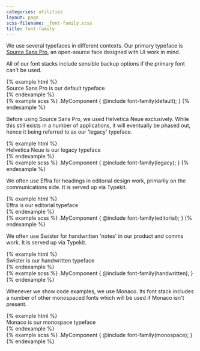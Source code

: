 ```yaml
---
categories: utilities
layout: page
scss-filename: _font-family.scss
title: font-family
---
```


We use several typefaces in different contexts. Our primary typeface is [Source Sans Pro](https://github.com/adobe-fonts/source-sans-pro), an open-source face designed with UI work in mind.

All of our font stacks include sensible backup options if the primary font can't be used.

<div class="DocsExample DocsExample--grouped DocsExample--labelUtilityClasses">
{% example html %}
<div class="u-font-family--default">
  Source Sans Pro is our default typeface
</div>
{% endexample %}
</div>

<div class="DocsExample DocsExample--labelMixins DocsExample--renderHidden">
{% example scss %}
.MyComponent {
  @include font-family(default);
}
{% endexample %}
</div>


Before using Source Sans Pro, we used Helvetica Neue exclusively. While this still exists in a number of applications, it will eventually be phased out, hence it being referred to as our 'legacy' typeface.

<div class="DocsExample DocsExample--grouped DocsExample--labelUtilityClasses">
{% example html %}
<div class="u-font-family--legacy">
  Helvetica Neue is our legacy typeface
</div>
{% endexample %}
</div>

<div class="DocsExample DocsExample--labelMixins DocsExample--renderHidden">
{% example scss %}
.MyComponent {
  @include font-family(legacy);
}
{% endexample %}
</div>


We often use Effra for headings in editorial design work, primarily on the communications side. It is served up via Typekit.

<div class="DocsExample DocsExample--grouped DocsExample--labelUtilityClasses">
{% example html %}
<div class="u-font-family--editorial">
  Effra is our editorial typeface
</div>
{% endexample %}
</div>

<div class="DocsExample DocsExample--labelMixins DocsExample--renderHidden">
{% example scss %}
.MyComponent {
  @include font-family(editorial);
}
{% endexample %}
</div>


We often use Swister for handwritten 'notes' in our product and comms work. It is served up via Typekit.

<div class="DocsExample DocsExample--grouped DocsExample--labelUtilityClasses">
{% example html %}
<div class="u-font-family--handwritten">
  Swister is our handwritten typeface
</div>
{% endexample %}
</div>

<div class="DocsExample DocsExample--labelMixins DocsExample--renderHidden">
{% example scss %}
.MyComponent {
  @include font-family(handwritten);
}
{% endexample %}
</div>


Whenever we show code examples, we use Monaco. Its font stack includes a number of other monospaced fonts which will be used if Monaco isn't present.

<div class="DocsExample DocsExample--grouped DocsExample--labelUtilityClasses">
{% example html %}
<div class="u-font-family--monospace">
  Monaco is our monospace typeface
</div>
{% endexample %}
</div>

<div class="DocsExample DocsExample--labelMixins DocsExample--renderHidden">
{% example scss %}
.MyComponent {
  @include font-family(monospace);
}
{% endexample %}
</div>

